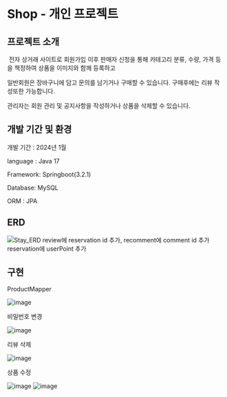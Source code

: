 # Shop - 개인 프로젝트

## 프로젝트 소개 

&nbsp;전자 상거래 사이트로 회원가입 이후 판매자 신청을 통해 카테고리 분류, 수량, 가격 등을 책정하여 상품을 이미지와 함께 등록하고

일반회원은 장바구니에 담고 문의를 남기거나 구매할 수 있습니다. 구매후에는 리뷰 작성또한 가능합니다.

관리자는 회원 관리 및 공지사항을 작성하거나 상품을 삭제할 수 있습니다.

## 개발 기간 및 환경
개발 기간 : 2024년 1월

language : Java 17

Framework: Springboot(3.2.1)

Database: MySQL

ORM : JPA

## ERD
![Stay_ERD review에 reservation id 추가, recomment에 comment id 추가 reservation에 userPoint 추가](https://github.com/BDCOOT/Stay/assets/94902010/2092e442-3f5f-49b8-b69f-e19c37ecfd2d)



## 구현
 ProductMapper

 
 ![image](https://github.com/BDCOOT/Stay/assets/94902010/11ddaea3-037d-4bc6-a3ed-8b4c60c3ec1a)


 비밀번호 변경

 
 ![image](https://github.com/BDCOOT/Stay/assets/94902010/5f09ee42-cd84-4577-b92c-5c94e5067ae7)

 

 리뷰 삭제

 
 ![image](https://github.com/BDCOOT/Stay/assets/94902010/c4df1a2b-bdc3-4a3c-8276-bc5566792865)
 

 상품 수정

 
 ![image](https://github.com/BDCOOT/Stay/assets/94902010/827aa8f5-6a50-41aa-812d-1eefe0b87173)
 ![image](https://github.com/BDCOOT/Stay/assets/94902010/9c1f31f2-7d84-428f-9573-ec4ac86d43cb)




